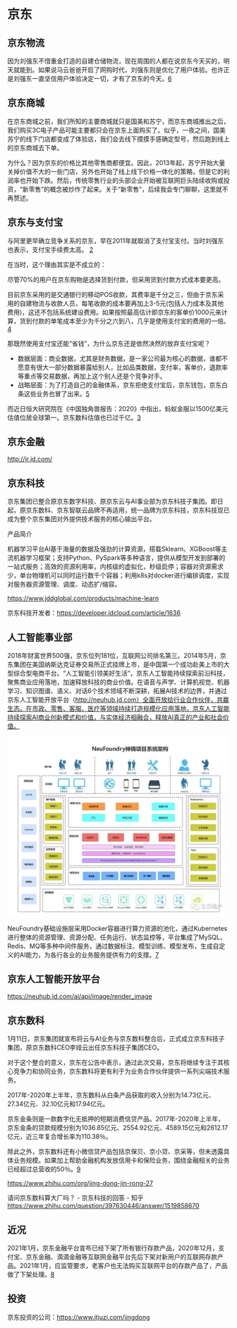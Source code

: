 # 京东

## 京东物流

因为刘强东不惜重金打造的自建仓储物流，现在周围的人都在说京东今天买的，明天就能到。如果说马云爸爸开启了网购时代，刘强东则是优化了用户体验。也许正是刘强东一直坚信用户体验决定一切，才有了京东的今天。[6]

## 京东商城

在京东商城之前，我们所知的主要商城就只是国美和苏宁，而京东商城推出之后，我们购买3C电子产品可能主要都只会在京东上面购买了。似乎，一夜之间，国美苏宁的线下门店都变成了体验店，我们会去线下摸摸手感确定型号，然后跑到线上的京东商城去下单。

为什么？因为京东的价格比其他零售商都便宜。因此，2013年起，苏宁开始大量关掉价值不大的一些门店，另外也开始了线上线下价格一体化的策略，但是它的利润率也开始下跌。然后，传统零售行业的头部企业开始被互联网巨头陆续收购或投资，“新零售”的概念被炒作了起来。关于“新零售”，后续我会专门聊聊，这里就不再赘述。

## 京东与支付宝

与阿里更早确立竞争关系的京东，早在2011年就取消了支付宝支付。当时刘强东也表示，支付宝手续费太高。 [2]

在当时，这个理由其实是不成立的：

尽管70%的用户在京东购物是选择货到付款，但采用货到付款方式成本要更高。

目前京东采用的是交通银行的移动POS收款，其费率是千分之三，但由于京东采用的自建物流与收款人员，每笔收款的成本要再加上3-5元(包括人力成本及其他费用)，这还不包括系统建设费用。如果按照最高估计即京东的客单价1000元来计算，货到付款的单笔成本至少为千分之六到八，几乎是使用支付宝的费用的一倍。[4]

那既然使用支付宝还能“省钱”，为什么京东还是依然决然的放弃支付宝呢？

- 数据层面：商业数据，尤其是财务数据，是一家公司最为核心的数据，谁都不愿意有很大一部分数据暴露给别人，比如品类数据，支付率，客单价，退款率等重点等交易数据，再加上这个别人还是个竞争对手。
- 战略层面：为了打造自己的金融体系，京东拒绝支付宝后，京东钱包，京东白条这些业务也冒了出来。[5]

而近日恒大研究院在《中国独角兽报告：2020》中指出，蚂蚁金服以1500亿美元估值位居全球第一。京东数科估值也已过千亿。[3]

## 京东金融

http://jr.jd.com/

## 京东科技

京东集团已整合原京东数字科技、原京东云与AI事业部为京东科技子集团。即日起，原京东数科、京东智联云品牌不再适用，统一品牌为京东科技，京东科技现已成为整个京东集团对外提供技术服务的核心输出平台。

产品简介

机器学习平台AI基于海量的数据及强劲的计算资源，搭载Sklearn、XGBoost等主流机器学习框架；支持Python、PySpark等多种语言，提供从模型开发到部署的一站式服务；高效的资源利用率，内核级的虚拟化，秒级启停；容器对资源需求少，单台物理机可以同时运行数千个容器；利用k8s对docker进行编排调度，实现对服务器资源管理、调度、动态扩/缩容。

https://www.jddglobal.com/products/machine-learn

京东科技开发者：https://developer.jdcloud.com/article/1636

## 人工智能事业部

2018年财富世界500强，京东位列181位，互联网公司排名第三。2014年5月，京东集团在美国纳斯达克证券交易所正式挂牌上市，是中国第一个成功赴美上市的大型综合型电商平台。“人工智能引领美好生活”，京东人工智能持续探索前沿科技，聚焦商业应用落地，加速释放科技的商业价值。在语音与声学、计算机视觉、机器学习、知识图谱、语义、对话6个技术领域不断深耕，拓展AI技术的边界，并通过京东人工智能开放平台（http://neuhub.jd.com）全面开放给行业合作伙伴，共赢生态。在市政、零售、客服、医疗等领域持续打造规模化应用落地，京东人工智能持续探索AI商业创新模式和价值，与实体经济相融合，释放AI真正的产业和社会价值。

![NeuFoundry平台架构图](../img/NeuFoundry.png)

NeuFoundry基础设施层采用Docker容器进行算力资源的池化，通过Kubernetes进行整体的资源管理、资源分配、任务运行、状态监控等，平台集成了MySQL、Redis、MQ等多种中间件服务，通过数据标注、模型训练、模型发布，生成自定义的AI能力，为各行各业的业务服务提供有力的支撑。[7]

## 京东人工智能开放平台

https://neuhub.jd.com/ai/api/image/render_image

## 京东数科

1月11日，京东集团就宣布将云与AI业务与京东数科整合后，正式成立京东科技子集团，原京东数科CEO李娅云出任京东科技子集团CEO。

对于这个整合的意义，京东在公告中表示，通过此次交易，京东将继续专注于其核心竞争力和协同业务，京东数科将更有利于为业务合作伙伴提供一系列尖端技术服务。

2017年-2020年上半年，京东数科从白条产品获取的收入分别为14.73亿元、27.34亿元、32.10亿元和17.94亿元。

京东金条则是一款数字化无抵押的短期消费信贷产品。2017年-2020年上半年，京东金条的贷款规模分别为1036.85亿元、2554.92亿元、4589.15亿元和2612.17亿元，近三年复合增长率为110.38％。

除此之外，京东数科还有小微信贷产品包括京保贝、京小贷、京采等，但未透露具体业务规模。如果加上帮助金融机构发放信用卡和保险业务，围绕金融相关的业务已经超过总营收的50％。[9]

https://www.zhihu.com/org/jing-dong-jin-rong-27

请问京东数科算大厂吗？ - 京东科技的回答 - 知乎
https://www.zhihu.com/question/397630446/answer/1519858670

## 近况

2021年1月，京东金融平台宣布已经下架了所有银行存款产品，2020年12月，支付宝、京东金融、滴滴金融等互联网金融平台先后下架对新用户的互联网存款产品。2021年1月，应监管要求，老客户也无法购买互联网平台的存款产品了，产品做了下架处理。[8]

## 投资

京东投资的公司：https://www.itjuzi.com/jingdong

[1]: https://www.cnblogs.com/edisonchou/p/why_jiang_wei_da_ji_from_internet_industry.html
[2]: https://www.linkedin.com/news/story/%E7%BE%8E%E5%9B%A2%E4%B8%8E%E6%94%AF%E4%BB%98%E5%AE%9D%E5%88%86%E9%81%93%E6%89%AC%E9%95%B3-4900980/?originalSubdomain=cn
[3]: https://finance.sina.com.cn/money/bank/bank_hydt/2020-06-16/doc-iircuyvi8701006.shtml
[4]: http://tech.sina.com.cn/i/2011-08-25/23375981397.shtml
[5]: https://www.zhihu.com/question/410767563/answer/1373298846
[6]: http://www.woshipm.com/zhichang/807191.html
[7]: http://www.woshipm.com/ai/3320134.html
[8]: https://www.baike.com/wikiid/5026927798799303826?prd=mobile&view_id=whwnnpeel3400
[9]: https://posts.careerengine.us/p/6071aa582b8d107d7964c3cc?from=latest-posts-panel&type=title
